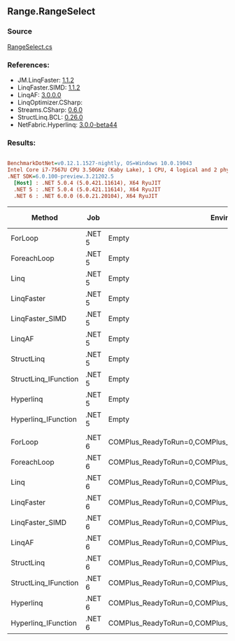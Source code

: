 ﻿## Range.RangeSelect

### Source
[RangeSelect.cs](../LinqBenchmarks/Range/RangeSelect.cs)

### References:
- JM.LinqFaster: [1.1.2](https://www.nuget.org/packages/JM.LinqFaster/1.1.2)
- LinqFaster.SIMD: [1.1.2](https://www.nuget.org/packages/LinqFaster.SIMD/1.0.3)
- LinqAF: [3.0.0.0](https://www.nuget.org/packages/LinqAF/3.0.0.0)
- LinqOptimizer.CSharp: [](https://www.nuget.org/packages/LinqOptimizer.CSharp/)
- Streams.CSharp: [0.6.0](https://www.nuget.org/packages/Streams.CSharp/0.6.0)
- StructLinq.BCL: [0.26.0](https://www.nuget.org/packages/StructLinq/0.26.0)
- NetFabric.Hyperlinq: [3.0.0-beta44](https://www.nuget.org/packages/NetFabric.Hyperlinq/3.0.0-beta44)

### Results:
``` ini

BenchmarkDotNet=v0.12.1.1527-nightly, OS=Windows 10.0.19043
Intel Core i7-7567U CPU 3.50GHz (Kaby Lake), 1 CPU, 4 logical and 2 physical cores
.NET SDK=6.0.100-preview.3.21202.5
  [Host] : .NET 5.0.4 (5.0.421.11614), X64 RyuJIT
  .NET 5 : .NET 5.0.4 (5.0.421.11614), X64 RyuJIT
  .NET 6 : .NET 6.0.0 (6.0.21.20104), X64 RyuJIT


```
|               Method |    Job |                                                   EnvironmentVariables |  Runtime | Start | Count |      Mean |    Error |   StdDev | Ratio | RatioSD |  Gen 0 | Gen 1 | Gen 2 | Allocated |
|--------------------- |------- |----------------------------------------------------------------------- |--------- |------ |------ |----------:|---------:|---------:|------:|--------:|-------:|------:|------:|----------:|
|              ForLoop | .NET 5 |                                                                  Empty | .NET 5.0 |     0 |   100 |  44.13 ns | 0.085 ns | 0.066 ns |  1.00 |    0.00 |      - |     - |     - |         - |
|          ForeachLoop | .NET 5 |                                                                  Empty | .NET 5.0 |     0 |   100 | 498.86 ns | 1.994 ns | 1.557 ns | 11.31 |    0.04 | 0.0267 |     - |     - |      56 B |
|                 Linq | .NET 5 |                                                                  Empty | .NET 5.0 |     0 |   100 | 578.10 ns | 1.605 ns | 1.502 ns | 13.11 |    0.04 | 0.0420 |     - |     - |      88 B |
|           LinqFaster | .NET 5 |                                                                  Empty | .NET 5.0 |     0 |   100 | 398.01 ns | 2.643 ns | 2.473 ns |  9.01 |    0.06 | 0.4053 |     - |     - |     848 B |
|      LinqFaster_SIMD | .NET 5 |                                                                  Empty | .NET 5.0 |     0 |   100 | 163.39 ns | 1.045 ns | 0.977 ns |  3.70 |    0.03 | 0.4053 |     - |     - |     848 B |
|               LinqAF | .NET 5 |                                                                  Empty | .NET 5.0 |     0 |   100 | 506.45 ns | 1.022 ns | 0.906 ns | 11.48 |    0.03 |      - |     - |     - |         - |
|           StructLinq | .NET 5 |                                                                  Empty | .NET 5.0 |     0 |   100 | 207.61 ns | 0.538 ns | 0.477 ns |  4.71 |    0.01 | 0.0114 |     - |     - |      24 B |
| StructLinq_IFunction | .NET 5 |                                                                  Empty | .NET 5.0 |     0 |   100 | 165.39 ns | 0.230 ns | 0.204 ns |  3.75 |    0.01 |      - |     - |     - |         - |
|            Hyperlinq | .NET 5 |                                                                  Empty | .NET 5.0 |     0 |   100 | 184.18 ns | 0.380 ns | 0.317 ns |  4.17 |    0.01 |      - |     - |     - |         - |
|  Hyperlinq_IFunction | .NET 5 |                                                                  Empty | .NET 5.0 |     0 |   100 | 171.02 ns | 0.297 ns | 0.263 ns |  3.88 |    0.01 |      - |     - |     - |         - |
|                      |        |                                                                        |          |       |       |           |          |          |       |         |        |       |       |           |
|              ForLoop | .NET 6 | COMPlus_ReadyToRun=0,COMPlus_TC_QuickJitForLoops=1,COMPlus_TieredPGO=1 | .NET 6.0 |     0 |   100 |  45.01 ns | 0.274 ns | 0.243 ns |  1.00 |    0.00 |      - |     - |     - |         - |
|          ForeachLoop | .NET 6 | COMPlus_ReadyToRun=0,COMPlus_TC_QuickJitForLoops=1,COMPlus_TieredPGO=1 | .NET 6.0 |     0 |   100 | 316.91 ns | 4.032 ns | 3.574 ns |  7.04 |    0.10 | 0.0267 |     - |     - |      56 B |
|                 Linq | .NET 6 | COMPlus_ReadyToRun=0,COMPlus_TC_QuickJitForLoops=1,COMPlus_TieredPGO=1 | .NET 6.0 |     0 |   100 | 415.22 ns | 1.494 ns | 1.324 ns |  9.22 |    0.06 | 0.0420 |     - |     - |      88 B |
|           LinqFaster | .NET 6 | COMPlus_ReadyToRun=0,COMPlus_TC_QuickJitForLoops=1,COMPlus_TieredPGO=1 | .NET 6.0 |     0 |   100 | 398.20 ns | 1.954 ns | 1.732 ns |  8.85 |    0.07 | 0.4053 |     - |     - |     848 B |
|      LinqFaster_SIMD | .NET 6 | COMPlus_ReadyToRun=0,COMPlus_TC_QuickJitForLoops=1,COMPlus_TieredPGO=1 | .NET 6.0 |     0 |   100 | 334.21 ns | 4.147 ns | 3.879 ns |  7.44 |    0.08 | 0.4053 |     - |     - |     848 B |
|               LinqAF | .NET 6 | COMPlus_ReadyToRun=0,COMPlus_TC_QuickJitForLoops=1,COMPlus_TieredPGO=1 | .NET 6.0 |     0 |   100 | 450.48 ns | 0.804 ns | 0.713 ns | 10.01 |    0.05 |      - |     - |     - |         - |
|           StructLinq | .NET 6 | COMPlus_ReadyToRun=0,COMPlus_TC_QuickJitForLoops=1,COMPlus_TieredPGO=1 | .NET 6.0 |     0 |   100 | 206.50 ns | 0.478 ns | 0.447 ns |  4.59 |    0.03 | 0.0114 |     - |     - |      24 B |
| StructLinq_IFunction | .NET 6 | COMPlus_ReadyToRun=0,COMPlus_TC_QuickJitForLoops=1,COMPlus_TieredPGO=1 | .NET 6.0 |     0 |   100 | 165.47 ns | 0.160 ns | 0.149 ns |  3.68 |    0.02 |      - |     - |     - |         - |
|            Hyperlinq | .NET 6 | COMPlus_ReadyToRun=0,COMPlus_TC_QuickJitForLoops=1,COMPlus_TieredPGO=1 | .NET 6.0 |     0 |   100 | 231.83 ns | 0.611 ns | 0.571 ns |  5.15 |    0.03 |      - |     - |     - |         - |
|  Hyperlinq_IFunction | .NET 6 | COMPlus_ReadyToRun=0,COMPlus_TC_QuickJitForLoops=1,COMPlus_TieredPGO=1 | .NET 6.0 |     0 |   100 | 169.81 ns | 0.189 ns | 0.167 ns |  3.77 |    0.02 |      - |     - |     - |         - |
